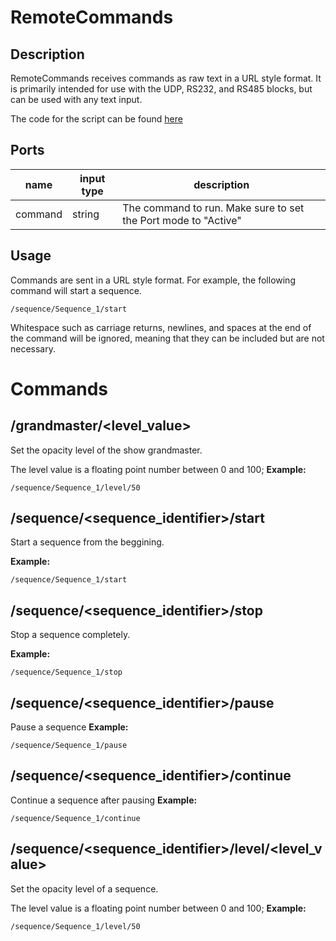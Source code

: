 # RemoteCommands


## Description
RemoteCommands receives commands as raw text in a URL style format. It is primarily intended for use with the UDP, RS232, and RS485 blocks, but can be used with any text input. 

The code for the script can be found [here](../scripts/Network/RemoteCommands.cs)

## Ports
| name    | input type | description                                                    |
| ------- | ---------- | -------------------------------------------------------------- |
| command | string     | The command to run. Make sure to set the Port mode to "Active" |

## Usage
Commands are sent in a URL style format. For example, the following command will start a sequence. 
```
/sequence/Sequence_1/start
```

Whitespace such as carriage returns, newlines, and spaces at the end of the command will be ignored, meaning that they can be included but are not necessary. 

# Commands

## /grandmaster/\<level_value>
Set the opacity level of the show grandmaster.

The level value is a floating point number between 0 and 100;
**Example:**
```
/sequence/Sequence_1/level/50
```


## /sequence/\<sequence_identifier>/start
Start a sequence from the beggining.

**Example:**
```
/sequence/Sequence_1/start
```

## /sequence/\<sequence_identifier>/stop
Stop a sequence completely.

**Example:**
```
/sequence/Sequence_1/stop
```

## /sequence/\<sequence_identifier>/pause
Pause a sequence
**Example:**
```
/sequence/Sequence_1/pause
```

## /sequence/\<sequence_identifier>/continue
Continue a sequence after pausing
**Example:**
```
/sequence/Sequence_1/continue
```

## /sequence/\<sequence_identifier>/level/\<level_value>
Set the opacity level of a sequence.

The level value is a floating point number between 0 and 100;
**Example:**
```
/sequence/Sequence_1/level/50
```
